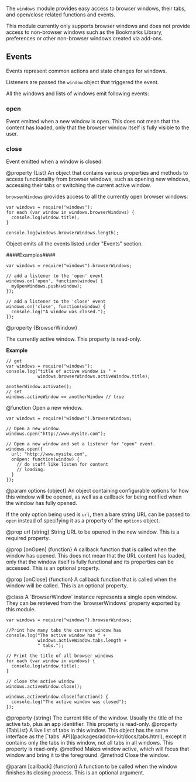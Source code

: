 <!-- contributed by Felipe Gomes [felipc@gmail.com]  -->


The `windows` module provides easy access to browser windows, their
tabs, and open/close related functions and events.

This module currently only supports browser windows and does not provide
access to non-browser windows such as the Bookmarks Library, preferences
or other non-browser windows created via add-ons.

Events
------

Events represent common actions and state changes for windows.

Listeners are passed the `window` object that triggered the event.

All the windows and lists of windows emit following events:

### open ###
Event emitted when a new window is open.
This does not mean that the content has loaded, only that the browser window
itself is fully visible to the user.

### close ###
Event emitted when a window is closed.

<api name="browserWindows">
@property {List}
An object that contains various properties and methods to access
functionality from browser windows, such as opening new windows, accessing
their tabs or switching the current active window.

`browserWindows` provides access to all the currently open browser windows:

    var windows = require("windows");
    for each (var window in windows.browserWindows) {
      console.log(window.title);
    }

    console.log(windows.browserWindows.length);

Object emits all the events listed under "Events" section.

####Examples####

    var windows = require("windows").browserWindows;

    // add a listener to the 'open' event
    windows.on('open', function(window) {
      myOpenWindows.push(window);
    });

    // add a listener to the 'close' event
    windows.on('close', function(window) {
      console.log("A window was closed.");
    });

<api name="activeWindow">
@property {BrowserWindow}

The currently active window. This property is read-only.

**Example**

    // get
    var windows = require("windows");
    console.log("title of active window is " +
                windows.browserWindows.activeWindow.title);

    anotherWindow.activate();
    // set
    windows.activeWindow == anotherWindow // true
</api>

</api>

<api name="open">
@function
Open a new window.

    var windows = require("windows").browserWindows;

    // Open a new window.
    windows.open("http://www.mysite.com");

    // Open a new window and set a listener for "open" event.
    windows.open({
      url: "http://www.mysite.com",
      onOpen: function(window) {
        // do stuff like listen for content
        // loading.
      }
    });

@param options {object}
An object containing configurable options for how this window will be opened,
as well as a callback for being notified when the window has fully opened.

If the only option being used is `url`, then a bare string URL can be passed to
`open` instead of specifying it as a property of the `options` object.

@prop url {string}
String URL to be opened in the new window.
This is a required property.

@prop [onOpen] {function}
A callback function that is called when the window has opened. This does not
mean that the URL content has loaded, only that the window itself is fully
functional and its properties can be accessed. This is an optional property.

@prop [onClose] {function}
A callback function that is called when the window will be called.
This is an optional property.
</api>

<api name="BrowserWindow">
@class
A `BrowserWindow` instance represents a single open window. They can be
retrieved from the `browserWindows` property exported by this module.

    var windows = require("windows").browserWindows;

    //Print how many tabs the current window has
    console.log("The active window has " +
                windows.activeWindow.tabs.length +
                " tabs.");

    // Print the title of all browser windows
    for each (var window in windows) {
      console.log(window.title);
    }

    // close the active window
    windows.activeWindow.close();

    windows.activeWindow.close(function() {
      console.log("The active window was closed");
    });

<api name="title">
@property {string}
The current title of the window. Usually the title of the active tab,
plus an app identifier.
This property is read-only.
</api>

<api name="tabs">
@property {TabList}
A live list of tabs in this window. This object has the same interface as the
[`tabs` API](packages/addon-kit/docs/tabs.html), except it contains only the
tabs in this window, not all tabs in all windows. This property is read-only.
</api>

<api name="activate">
@method
Makes window active, which will focus that window and bring it to the
foreground.
</api>

<api name="close">
@method
Close the window.

@param [callback] {function}
A function to be called when the window finishes its closing process.
This is an optional argument.
</api>

</api>

